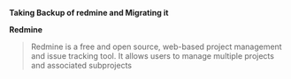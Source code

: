 **Taking Backup of redmine and Migrating it**

**Redmine**
> Redmine is a free and open source, web-based project management and issue tracking tool.
> It allows users to manage multiple projects and associated subprojects
